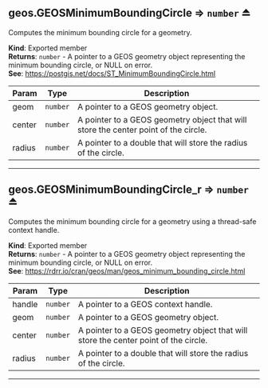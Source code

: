 <a name="exp_module_geos--geos.GEOSMinimumBoundingCircle"></a>

## geos.GEOSMinimumBoundingCircle ⇒ <code>number</code> ⏏
Computes the minimum bounding circle for a geometry.

**Kind**: Exported member  
**Returns**: <code>number</code> - A pointer to a GEOS geometry object representing the minimum bounding circle, or NULL on error.  
**See**: https://postgis.net/docs/ST_MinimumBoundingCircle.html  

| Param | Type | Description |
| --- | --- | --- |
| geom | <code>number</code> | A pointer to a GEOS geometry object. |
| center | <code>number</code> | A pointer to a GEOS geometry object that will store the center point of the circle. |
| radius | <code>number</code> | A pointer to a double that will store the radius of the circle. |


---
<a name="exp_module_geos--geos.GEOSMinimumBoundingCircle_r"></a>

## geos.GEOSMinimumBoundingCircle\_r ⇒ <code>number</code> ⏏
Computes the minimum bounding circle for a geometry using a thread-safe context handle.

**Kind**: Exported member  
**Returns**: <code>number</code> - A pointer to a GEOS geometry object representing the minimum bounding circle, or NULL on error.  
**See**: https://rdrr.io/cran/geos/man/geos_minimum_bounding_circle.html  

| Param | Type | Description |
| --- | --- | --- |
| handle | <code>number</code> | A pointer to a GEOS context handle. |
| geom | <code>number</code> | A pointer to a GEOS geometry object. |
| center | <code>number</code> | A pointer to a GEOS geometry object that will store the center point of the circle. |
| radius | <code>number</code> | A pointer to a double that will store the radius of the circle. |


---
